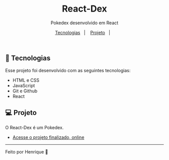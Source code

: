 <h1 align="center"> React-Dex </h1>

<p align="center">
Pokedex desenvolvido em React <br/>
</p>

<p align="center">
  <a href="#-tecnologias">Tecnologias</a>&nbsp;&nbsp;&nbsp;|&nbsp;&nbsp;&nbsp;
  <a href="#-projeto">Projeto</a>&nbsp;&nbsp;&nbsp;|&nbsp;&nbsp;&nbsp;
</p>

<br>

## 🚀 Tecnologias

Esse projeto foi desenvolvido com as seguintes tecnologias:

- HTML e CSS
- JavaScript
- Git e Github
- React

## 💻 Projeto

O React-Dex é um Pokedex.

- [Acesse o projeto finalizado, online](https://FitzyFitz.github.io/React-dex)

---

Feito por Henrique :wave:
